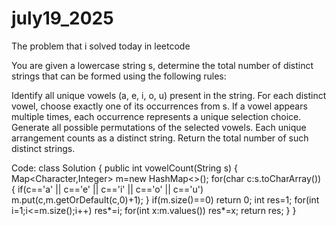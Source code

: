 # july19_2025
The problem that i solved today in leetcode

You are given a lowercase string s, determine the total number of distinct strings that can be formed using the following rules:

Identify all unique vowels (a, e, i, o, u) present in the string.
For each distinct vowel, choose exactly one of its occurrences from s. If a vowel appears multiple times, each occurrence represents a unique selection choice.
Generate all possible permutations of the selected vowels. Each unique arrangement counts as a distinct string.
Return the total number of such distinct strings.

Code:
class Solution {
    public int vowelCount(String s) {
        Map<Character,Integer> m=new HashMap<>();
        for(char c:s.toCharArray())
        {
            if(c=='a' || c=='e' || c=='i' || c=='o' || c=='u')
                m.put(c,m.getOrDefault(c,0)+1);
        }
        if(m.size()==0)
            return 0;
        int res=1;
        for(int i=1;i<=m.size();i++)
            res*=i;
        for(int x:m.values())
            res*=x;
        return res;
    }
}
